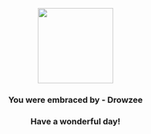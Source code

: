 <p align="center">
    <img src="https://raw.githubusercontent.com/PokeAPI/sprites/master/sprites/pokemon/96.png" width="150" height="150">
</p>
<h3 align="center">You were embraced by - <b>Drowzee</b></h3>
<h3 align="center">Have a wonderful day!</h3>
